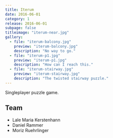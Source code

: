 ```yaml
---
title: Iterum
date: 2016-06-01
category: 1
release: 2016-06-01
subpage: false
titleimage: "iterum-near.jpg"
gallery:
  - file: "iterum-balcony.jpg"
    preview: "iterum-balcony.jpg"
    description: "No way to go."
  - file: "iterum-p1.jpg"
    preview: "iterum-p1.jpg"
    description: "How can I reach this."
  - file: "iterum-stairway.jpg"
    preview: "iterum-stairway.jpg"
    description: "The twisted stairway puzzle."
---
```


Singleplayer puzzle game.

## Team

* Lale Maria Kerstenhann
* Daniel Rammer
* Moriz Ruehrlinger
